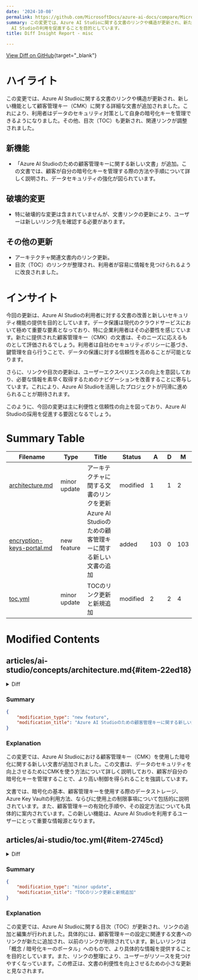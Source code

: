 ```yaml
---
date: '2024-10-08'
permalink: https://github.com/MicrosoftDocs/azure-ai-docs/compare/MicrosoftDocs:43a3b87...MicrosoftDocs:e9690f5
summary: この変更では、Azure AI Studioに関する文書のリンクや構造が更新され、新たに顧客管理キー（CMK）に関する詳細な文書が追加されました。これにより、利用者は自分の暗号化キーを管理できるようになり、データのセキュリティが強化されます。目次も更新され、関連リンクが調整されており、使いやすさが向上しています。特に破壊的な変更はありませんが、文書のリンクが変更されたため、新しいリンク先を確認する必要があります。この更新は、利用者が情報を迅速に取得できるようにし、Azure
  AI Studioの利用を促進することを目的としています。
title: Diff Insight Report - misc

---
```


[View Diff on GitHub](https://github.com/MicrosoftDocs/azure-ai-docs/compare/MicrosoftDocs:43a3b87...MicrosoftDocs:e9690f5){target="_blank"}

# ハイライト
この変更では、Azure AI Studioに関する文書のリンクや構造が更新され、新しい機能として顧客管理キー（CMK）に関する詳細な文書が追加されました。これにより、利用者はデータのセキュリティ対策として自身の暗号化キーを管理できるようになりました。その他、目次（TOC）も更新され、関連リンクが調整されました。

## 新機能
- 「Azure AI Studioのための顧客管理キーに関する新しい文書」が追加。この文書では、顧客が自分の暗号化キーを管理する際の方法や手順について詳しく説明され、データセキュリティの強化が図られています。

## 破壊的変更
- 特に破壊的な変更は含まれていませんが、文書リンクの更新により、ユーザーは新しいリンク先を確認する必要があります。

## その他の更新
- アーキテクチャ関連文書内のリンク更新。
- 目次（TOC）のリンクが整理され、利用者が容易に情報を見つけられるように改良されました。

# インサイト
今回の更新は、Azure AI Studioの利用者に対する文書の改善と新しいセキュリティ機能の提供を目的としています。データ保護は現代のクラウドサービスにおいて極めて重要な要素となっており、特に企業利用者はその必要性を感じています。新たに提供された顧客管理キー（CMK）の文書は、そのニーズに応えるものとして評価されるでしょう。利用者は自社のセキュリティポリシーに基づき、鍵管理を自ら行うことで、データの保護に対する信頼性を高めることが可能となります。

さらに、リンクや目次の更新は、ユーザーエクスペリエンスの向上を意図しており、必要な情報を素早く取得するためのナビゲーションを改善することに寄与しています。これにより、Azure AI Studioを活用したプロジェクトが円滑に進められることが期待されます。

このように、今回の変更は主に利便性と信頼性の向上を図っており、Azure AI Studioの採用を促進する要因となるでしょう。

# Summary Table
|  Filename  | Type |    Title    | Status | A  | D  | M  |
|------------|------|-------------|--------|----|----|----|
| [architecture.md](#item-22ed18) | minor update | アーキテクチャに関する文書のリンクを更新 | modified | 1 | 1 | 2 | 
| [encryption-keys-portal.md](#item-95428d) | new feature | Azure AI Studioのための顧客管理キーに関する新しい文書の追加 | added | 103 | 0 | 103 | 
| [toc.yml](#item-2745cd) | minor update | TOCのリンク更新と新規追加 | modified | 2 | 2 | 4 | 


# Modified Contents
## articles/ai-studio/concepts/architecture.md{#item-22ed18}

<details>
<summary>Diff</summary>
````diff
@@ -74,7 +74,7 @@ While most of the resources used by Azure AI Studio live in your Azure subscript
 - **Metadata storage**: Provided by Azure Storage resources in the Microsoft subscription.  
 
     > [!NOTE]
-    > If you use customer-managed keys, the metadata storage resources are created in your subscription. For more information, see [Customer-managed keys](../../ai-services/encryption/cognitive-services-encryption-keys-portal.md?context=/azure/ai-studio/context/context).
+    > If you use customer-managed keys, the metadata storage resources are created in your subscription. For more information, see [Customer-managed keys](encryption-keys-portal.md).
 
 Managed compute resources and managed virtual networks exist in the Microsoft subscription, but you manage them. For example, you control which VM sizes are used for compute resources, and which outbound rules are configured for the managed virtual network.
 
````
</details>

### Summary

```json
{
    "modification_type": "minor update",
    "modification_title": "アーキテクチャに関する文書のリンクを更新"
}
```

### Explanation
この変更では、Azure AI Studioのアーキテクチャに関する文書の内容が少し変更され、顧客管理キーに関する情報のリンクが更新されました。具体的には、元のリンクから新しいリンクに修正されています。これにより、より適切な参照先が提供され、利用者が必要な情報にアクセスしやすくなります。この修正は、文書の質を向上させるための小さな更新と見なされます。

## articles/ai-studio/concepts/encryption-keys-portal.md{#item-95428d}

<details>
<summary>Diff</summary>
````diff
@@ -0,0 +1,103 @@
+---
+title: Customer-Managed Keys for Azure AI Studio
+titleSuffix: Azure AI Studio
+description: Learn about using customer-managed keys for encryption to improve data security with Azure AI Studio.
+author: Blackmist
+ms.author: larryfr
+ms.service: azure-ai-services
+ms.custom:
+  - ignite-2023
+ms.topic: concept-article
+ms.date: 10/7/2024
+ms.reviewer: deeikele
+# Customer intent: As an admin, I want to understand how I can use my own encryption keys with Azure AI Studio.
+---
+
+# Customer-managed keys for encryption with Azure AI Studio
+
+Customer-managed keys (CMKs) in Azure AI Studio provide enhanced control over the encryption of your data. By using CMKs, you can manage your own encryption keys to add an extra layer of protection and meet compliance requirements more effectively.
+
+## About encryption in Azure AI Studio
+
+Azure AI Studio layers on top of Azure Machine Learning and Azure AI services. By default, these services use Microsoft-managed encryption keys. 
+
+Hub and project resources are implementations of the Azure Machine Learning workspace and encrypt data in transit and at rest. For details, see [Data encryption with Azure Machine Learning](../../machine-learning/concept-data-encryption.md).
+
+Azure AI services data is encrypted and decrypted using [FIPS 140-2](https://en.wikipedia.org/wiki/FIPS_140-2) compliant [256-bit AES](https://en.wikipedia.org/wiki/Advanced_Encryption_Standard) encryption. Encryption and decryption are transparent, meaning encryption and access are managed for you. Your data is secure by default and you don't need to modify your code or applications to take advantage of encryption.
+
+## Data storage in your subscription when using customer-managed keys
+
+Hub resources store metadata in your Azure subscription when using customer-managed keys. Data is stored in a Microsoft-managed resource group that includes an Azure Storage account, Azure Cosmos DB resource and Azure AI Search. 
+
+> [!IMPORTANT]
+> When using a customer-managed key, the costs for your subscription will be higher because encrypted data is stored in your subscription. To estimate the cost, use the [Azure pricing calculator](https://azure.microsoft.com/pricing/calculator/).
+
+The encryption key you provide when creating a hub is used to encrypt data that is stored on Microsoft-managed resources. All projects using the same hub store data on the resources in a managed resource group identified by the name `azureml-rg-hubworkspacename_GUID`. Projects use Microsoft Entra ID authentication when interacting with these resources. If your hub has a private link endpoint, network access to the managed resources is restricted. The managed resource group is deleted, when the hub is deleted. 
+
+The following data is stored on the managed resources.
+
+|Service|What it's used for|Example|
+|-----|-----|-----|
+|Azure Cosmos DB|Stores metadata for your Azure AI projects and tools|Index names, tags; Flow creation timestamps; deployment tags; evaluation metrics|
+|Azure AI Search|Stores indices that are used to help query your AI studio content.|An index based off your model deployment names|
+|Azure Storage Account|Stores instructions for how customization tasks are orchestrated|JSON representation of flows you create in AI Studio|
+
+>[!IMPORTANT]
+> Azure AI Studio uses Azure compute that is managed in the Microsoft subscription, for example when you fine-tune models or or build flows. Its disks are encrypted with Microsoft-managed keys. Compute is ephemeral, meaning after a task is completed the virtual machine is deprovisioned, and the OS disk is deleted. Compute instance machines used for 'Code' experiences are persistant. Azure Disk Encryption isn't supported for the OS disk. 
+
+## (Preview) Service-side storage of encrypted data when using customer-managed keys
+
+A new architecture for customer-managed key encryption with hubs is available in preview, which resolves the dependency on the managed resource group. In this new model, encrypted data is stored service-side on Microsoft-managed resources instead of in managed resources in your subscription. Metadata is stored in multitenant resources using document-level CMK encryption. An Azure AI Search instance is hosted on the Microsoft-side per customer, and for each hub. Due to its dedicated resource model, its Azure cost is charged in your subscription via the hub resource.
+
+> [!NOTE]
+> During this preview key rotation and user-assigned identity capabilities are not supported. Server-side encryption is currently not supported in reference to an Azure Key Vault for storing your encryption key that has public network access disabled.
+
+## Use customer-managed keys with Azure Key Vault
+
+You must use Azure Key Vault to store your customer-managed keys. You can either create your own keys and store them in a key vault, or you can use the Azure Key Vault APIs to generate keys. The Azure AI services resource and the key vault must be in the same region and in the same Microsoft Entra tenant, but they can be in different subscriptions. For more information about Azure Key Vault, see [What is Azure Key Vault?](/azure/key-vault/general/overview).
+
+To enable customer-managed keys, the key vault containing your keys must meet these requirements:
+
+- You must enable both the **Soft Delete** and **Do Not Purge** properties on the key vault.
+- If you use the [Key Vault firewall](/azure/key-vault/general/access-behind-firewall), you must allow trusted Microsoft services to access the key vault.
+- You must grant your hub's and Azure AI Services resource's system-assigned managed identity the following permissions on your key vault: *get key*, *wrap key*, *unwrap key*.
+
+The following limitations hold for Azure AI Services:
+- Only Azure Key Vault with [legacy access policies](/azure/key-vault/general/assign-access-policy) are supported.
+- Only RSA and RSA-HSM keys of size 2048 are supported with Azure AI services encryption. For more information about keys, see **Key Vault keys** in [About Azure Key Vault keys, secrets, and certificates](/azure/key-vault/general/about-keys-secrets-certificates).
+
+### Enable your Azure AI Services resource's managed identity
+
+If connecting with Azure AI Services, or variants of Azure AI Services such as Azure OpenAI, you need to enable managed identity as a prerequisite for using customer-managed keys.
+
+1. Go to your Azure AI services resource.
+1. On the left, under **Resource Management**, select **Identity**.
+1. Switch the system-assigned managed identity status to **On**.
+1. Save your changes, and confirm that you want to enable the system-assigned managed identity.
+
+## Enable customer-managed keys
+
+Azure AI studio builds on hub as implementation of Azure Machine Learning workspace, Azure AI Services, and lets you connect with other resources in Azure. You must set encryption specifically on each resource.
+
+Customer-managed key encryption is configured via Azure portal in a similar way for each Azure resource:
+1. Create a new Azure resource in Azure portal.
+1. Under the encryption tab, select your encryption key.
+
+:::image type="content" source="../../machine-learning/media/concept-customer-managed-keys/cmk-service-side-encryption.png" alt-text="Screenshot of the encryption tab with the option for server side encryption selected." lightbox="../../machine-learning/media/concept-customer-managed-keys/cmk-service-side-encryption.png":::
+
+Alternatively, use infrastructure-as-code options for automation. Example Bicep templates for Azure AI Studio are available on the Azure Quickstart repo:
+1. [CMK encryption for hub](https://github.com/Azure/azure-quickstart-templates/tree/master/quickstarts/microsoft.machinelearningservices/aistudio-cmk).
+1. [Service-side CMK encryption preview for hub](https://github.com/azure/azure-quickstart-templates/tree/master/quickstarts/microsoft.machinelearningservices/machine-learning-workspace-cmk-service-side-encryption).
+
+## Limitations
+
+* The customer-managed key for encryption can only be updated to keys in the same Azure Key Vault instance.
+* After deployment, hubs can't switch from Microsoft-managed keys to Customer-managed keys or vice versa.
+* [Azure AI services Customer-Managed Key Request Form](https://aka.ms/cogsvc-cmk) is required to use customer-managed keys in combination with Azure Speech and Content Moderator capabilities.
+* At the time of creation, you can't provide or modify resources that are created in the Microsoft-managed Azure resource group in your subscription.
+* You can't delete Microsoft-managed resources used for customer-managed keys without also deleting your hub.
+* [Azure AI services Customer-Managed Key Request Form](https://aka.ms/cogsvc-cmk) is still required for Speech and Content Moderator.
+
+## Related content
+
+* [What is Azure Key Vault](/azure/key-vault/general/overview)?
````
</details>

### Summary

```json
{
    "modification_type": "new feature",
    "modification_title": "Azure AI Studioのための顧客管理キーに関する新しい文書の追加"
}
```

### Explanation
この変更では、Azure AI Studioにおける顧客管理キー（CMK）を使用した暗号化に関する新しい文書が追加されました。この文書は、データのセキュリティを向上させるためにCMKを使う方法について詳しく説明しており、顧客が自分の暗号化キーを管理することで、より高い制御を得られることを強調しています。

文書では、暗号化の基本、顧客管理キーを使用する際のデータストレージ、Azure Key Vaultの利用方法、ならびに使用上の制限事項について包括的に説明されています。また、顧客管理キーの有効化手順や、その設定方法についても具体的に案内されています。この新しい機能は、Azure AI Studioを利用するユーザーにとって重要な情報源となります。

## articles/ai-studio/toc.yml{#item-2745cd}

<details>
<summary>Diff</summary>
````diff
@@ -324,10 +324,10 @@ items:
         href: how-to/troubleshoot-secure-connection-project.md
     - name: Data protection & encryption
       items:
+      - name: Configure customer-managed keys
+        href: concepts/encryption-keys-portal.md
       - name: Rotate keys
         href: ../ai-services/rotate-keys.md?context=/azure/ai-studio/context/context
-      - name: Configure customer-managed keys
-        href: ../ai-services/encryption/cognitive-services-encryption-keys-portal.md?context=/azure/ai-studio/context/context
     - name: Vulnerability management
       href: concepts/vulnerability-management.md
     - name: Disaster recovery
````
</details>

### Summary

```json
{
    "modification_type": "minor update",
    "modification_title": "TOCのリンク更新と新規追加"
}
```

### Explanation
この変更では、Azure AI Studioに関する目次（TOC）が更新され、リンクの追加と編集が行われました。具体的には、顧客管理キーの設定に関連する文書へのリンクが新たに追加され、以前のリンクが削除されています。新しいリンクは「概念 / 暗号化キーのポータル」へのもので、より具体的な情報を提供することを目的としています。また、リンクの整理により、ユーザーがリソースを見つけやすくなっています。この修正は、文書の利便性を向上させるための小さな更新と見なされます。


